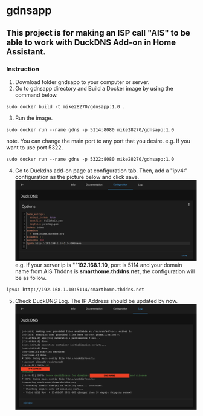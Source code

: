 # gdnsapp
## This project is for making an ISP call "AIS" to be able to work with DuckDNS Add-on in Home Assistant.

### Instruction
1. Download folder gndsapp to your computer or server.
2. Go to gdnsapp directory and Build a Docker image by using the command below. 
```
sudo docker build -t mike28270/gdnsapp:1.0 .
```
3. Run the image. 
```
sudo docker run --name gdns -p 5114:8080 mike28270/gdnsapp:1.0
```
note. You can change the main port to any port that you desire.
e.g. If you want to use port 5322.
```
sudo docker run --name gdns -p 5322:8080 mike28270/gdnsapp:1.0
```
4. Go to Duckdns add-on page at configuration tab. Then, add a "ipv4:" configuration as the picture below and click save.
![alt text](https://github.com/mike28270/gdnsapp/blob/main/pictures/Duckdns_configuration.png?raw=true)
 e.g. If your server ip is ""**192.168.1.10**, port is 5114 and your domain name from AIS Thddns is **smarthome.thddns.net**, the configuration will be as follow.
```
ipv4: http://192.168.1.10:5114/smarthome.thddns.net
```
5. Check DuckDNS Log. The IP Address should be updated by now.
![alt text](https://github.com/mike28270/gdnsapp/blob/main/pictures/Duckdns_log.png?raw=true)

